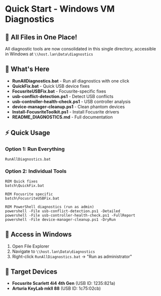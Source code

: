 # Quick Start - Windows VM Diagnostics

## 🚀 All Files in One Place!

All diagnostic tools are now consolidated in this single directory, accessible in Windows at `\\host.lan\Data\diagnostics`

## 📁 What's Here

- **RunAllDiagnostics.bat** - Run all diagnostics with one click
- **QuickFix.bat** - Quick USB device fixes
- **FocusriteUSBFix.bat** - Focusrite-specific fixes
- **usb-conflict-detection.ps1** - Detect USB conflicts
- **usb-controller-health-check.ps1** - USB controller analysis
- **device-manager-cleanup.ps1** - Clean phantom devices
- **Install-FocusriteToolkit.ps1** - Install Focusrite drivers
- **README_DIAGNOSTICS.md** - Full documentation

## ⚡ Quick Usage

### Option 1: Run Everything
```batch
RunAllDiagnostics.bat
```

### Option 2: Individual Tools
```batch
REM Quick fixes
batch\QuickFix.bat

REM Focusrite specific
batch\FocusriteUSBFix.bat

REM PowerShell diagnostics (run as admin)
powershell -File usb-conflict-detection.ps1 -Detailed
powershell -File usb-controller-health-check.ps1 -FullReport
powershell -File device-manager-cleanup.ps1 -DryRun
```

## 📍 Access in Windows

1. Open File Explorer
2. Navigate to `\\host.lan\Data\diagnostics`
3. Right-click `RunAllDiagnostics.bat` → "Run as administrator"

## 🎯 Target Devices

- **Focusrite Scarlett 4i4 4th Gen** (USB ID: 1235:821a)
- **Arturia KeyLab mkII 88** (USB ID: 1c75:02cb)

